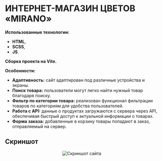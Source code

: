 # ИНТЕРНЕТ-МАГАЗИН ЦВЕТОВ «MIRANO»

**Использованные технологии:**
- **HTML**,
- **SCSS**,
- **JS**. 

**Сборка проекта на Vite.**

**Особенности:**
- **Адаптивность:** сайт адаптирован под различные устройства и экраны.
- **Поиск товара:** пользователи могут легко найти нужный товар благодаря поиску.
- **Фильтр по категории товара:** реализован функционал фильтрации товаров по категориям для удобства пользователей.
- **Работа с API:** данные о продуктах загружаются с сервера через API, обеспечивая быстрый доступ к актуальной информации о товарах. 
- **Форма заказа:** добавленные в корзину товары попадают в заказ, отправляемый на сервер.

## Скриншот

<div align="center">
  <img src="mirano_screen.png" alt="Скриншот сайта" />
</div>


